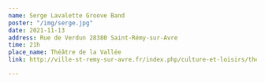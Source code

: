 ```yaml
---
name: Serge Lavalette Groove Band
poster: "/img/serge.jpg"
date: 2021-11-13
address: Rue de Verdun 28380 Saint-Rémy-sur-Avre
time: 21h
place_name: Théâtre de la Vallée
link: http://ville-st-remy-sur-avre.fr/index.php/culture-et-loisirs/theatre

---
```

